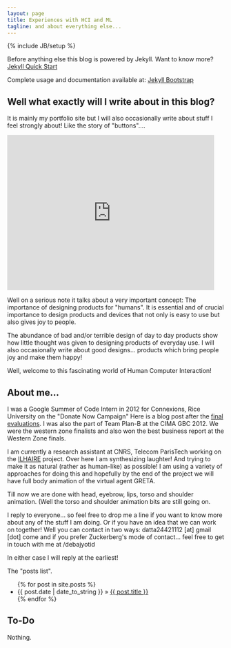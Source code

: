 ```yaml
---
layout: page
title: Experiences with HCI and ML
tagline: and about everything else...
---
```

{% include JB/setup %}

Before anything else this blog is powered by Jekyll. Want to know more?  [Jekyll Quick Start](http://jekyllbootstrap.com/usage/jekyll-quick-start.html)

Complete usage and documentation available at: [Jekyll Bootstrap](http://jekyllbootstrap.com)

## Well what exactly will I write about in this blog?

It is mainly my portfolio site but I will also occasionally write about stuff I feel strongly about! Like the story of "buttons"....

<iframe width="480" height="360" src="http://www.youtube.com/embed/X5WXaUQtPRs" frameborder="0"> </iframe>  

Well on a serious note it talks about a very important concept: The importance of designing products for "humans". It is essential and of crucial importance to design products
and devices that not only is easy to use but also gives joy to people.

The abundance of bad and/or terrible design of day to day products show how little thought was given to designing products of everyday use.
I will also occasionally write about good designs... products which bring people joy and make them happy!

Well, welcome to this fascinating world of Human Computer Interaction!


## About me...

I was a Google Summer of Code Intern in 2012 for Connexions, Rice University on the "Donate Now Campaign" Here is a blog post after the [final evaluations](http://blog.cnx.org/2012/08/google-summer-of-code-2012-comes-to.html).
I was also the part of Team Plan-B at the CIMA GBC 2012. We were the western zone finalists and also won the best business report at the Western Zone finals.

I am currently a research assistant at CNRS, Telecom ParisTech working on the [ILHAIRE](http://ilhaire.eu) project. Over here I am synthesizing laughter!
And trying to make it as natural (rather as human-like) as possible! I am using a variety of approaches for doing this and hopefully by the end of the project we
will have full body animation of the virtual agent GRETA.

Till now we are done with head, eyebrow, lips, torso and shoulder animation. (Well the torso and shoulder animation bits are still going on.
    

I reply to everyone... so feel free to drop me a line if you want to know more about any of the stuff I am doing. Or if you have an idea that we can work on together!
Well you can contact in two ways:
    datta24421112 [at] gmail [dot] come
    and if you prefer Zuckerberg's mode of contact... feel free to get in touch with me at /debajyotid
    
In either case I will reply at the earliest!

The "posts list".

<ul class="posts">
  {% for post in site.posts %}
    <li><span>{{ post.date | date_to_string }}</span> &raquo; <a href="{{ BASE_PATH }}{{ post.url }}">{{ post.title }}</a></li>
  {% endfor %}
</ul>

## To-Do

Nothing.

